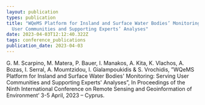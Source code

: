 ```yaml
---
layout: publication
types: publication
title: "WQeMS Platform for Insland and Surface Water Bodies’ Monitoring: Serving
  User Communities and Supporting Experts’ Analyses"
date: 2023-04-03T12:12:40.322Z
tags: conference_publications
publication_date: 2023-04-03
---
```

G. M. Scarpino, M. Matera, P. Bauer, I. Manakos, A. Kita, K. Vlachos, A. Bozas, I. Serral, A. Moumtzidou, I. Gialampoukidis & S. Vrochidis, ”WQeMS Platform for Insland and Surface Water Bodies' Monitoring: Serving User Communities and Supporting Experts' Analyses”, In Proceedings of the Ninth International Conference on Remote Sensing and Geoinformation of Environmentʼ 3-5 April, 2023 – Cyprus.